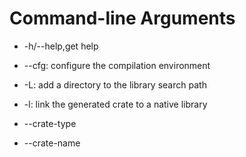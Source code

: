 # Command-line Arguments

- -h/--help,get help

- --cfg: configure the compilation environment

- -L: add a directory to the library search path

- -l: link the generated crate to a native library

- --crate-type

- --crate-name